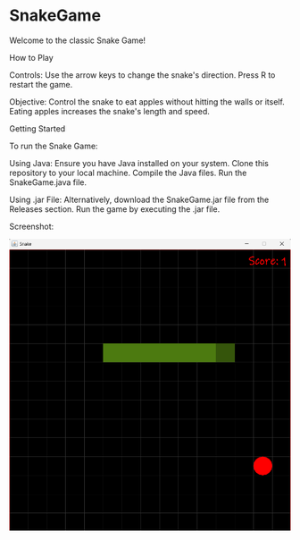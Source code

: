 # SnakeGame

Welcome to the classic Snake Game!


How to Play

Controls:
    Use the arrow keys to change the snake's direction.
    Press R to restart the game.
    
Objective:
    Control the snake to eat apples without hitting the walls or itself.
    Eating apples increases the snake's length and speed.


Getting Started


To run the Snake Game:

 Using Java:
    Ensure you have Java installed on your system.
    Clone this repository to your local machine.
    Compile the Java files.
    Run the SnakeGame.java file.

 Using .jar File:
    Alternatively, download the SnakeGame.jar file from the Releases section.
    Run the game by executing the .jar file.


Screenshot:

![SnakeGame](SnakeGame.png)
